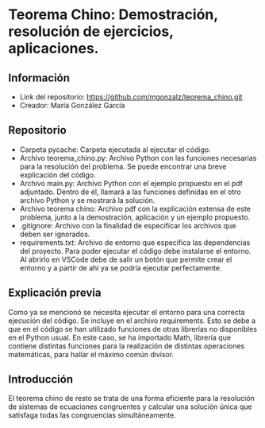 # Teorema Chino: Demostración, resolución de ejercicios, aplicaciones.
## Información
- Link del repositorio: https://github.com/mgonzalz/teorema_chino.git
- Creador: María González García
## Repositorio
- Carpeta pycache: Carpeta ejecutada al ejecutar el código.
- Archivo teorema_chino.py: Archivo Python con las funciones necesarias para la resolución del problema. Se puede encontrar una breve explicación del código.
- Archivo main.py: Archivo Python con el ejemplo propuesto en el pdf adjuntado. Dentro de él, llamará a las funciones definidas en el otro archivo Python y se mostrará la solución.
- Archivo teorema chino: Archivo pdf con la explicación extensa de este problema, junto a la demostración, aplicación y un ejemplo propuesto.
- .gitignore: Archivo con la finalidad de especificar los archivos que deben ser ignorados.
- requirements.txt: Archivo de entorno que especifica las dependencias del proyecto. Para poder ejecutar el código debe instalarse el entorno. Al abrirlo en VSCode debe de salir un botón que permite crear el entorno y a partir de ahí ya se podría ejecutar perfectamente.
## Explicación previa
Como ya se mencionó se necesita ejecutar el entorno para una correcta ejecución del código. Se incluye en el archivo requirements. Esto se debe a que en el código se han utilizado funciones de otras librerías no disponibles en el Python usual. En este caso, se ha importado Math, librería que contiene distintas funciones para la realización de distintas operaciones matemáticas, para hallar el máximo común divisor.
## Introducción
El teorema chino de resto se trata de una forma eficiente para la resolución de sistemas de ecuaciones congruentes y calcular una solución única que satisfaga todas las congruencias simultáneamente.

